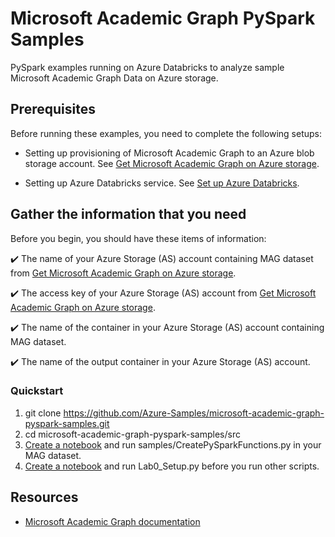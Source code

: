 # Microsoft Academic Graph PySpark Samples

PySpark examples running on Azure Databricks to analyze sample Microsoft Academic Graph Data on Azure storage.

## Prerequisites

Before running these examples, you need to complete the following setups:

* Setting up provisioning of Microsoft Academic Graph to an Azure blob storage account. See [Get Microsoft Academic Graph on Azure storage](https://docs.microsoft.com/academic-services/graph/get-started-setup-provisioning).

* Setting up Azure Databricks service. See [Set up Azure Databricks](https://docs.microsoft.com/academic-services/graph/get-started-setup-databricks).

## Gather the information that you need

   Before you begin, you should have these items of information:

   :heavy_check_mark:  The name of your Azure Storage (AS) account containing MAG dataset from [Get Microsoft Academic Graph on Azure storage](https://docs.microsoft.com/academic-services/graph/get-started-setup-provisioning.md#note-azure-storage-account-name-and-primary-key).

   :heavy_check_mark:  The access key of your Azure Storage (AS) account from [Get Microsoft Academic Graph on Azure storage](https://docs.microsoft.com/academic-services/graph/get-started-setup-provisioning.md#note-azure-storage-account-name-and-primary-key).
   
   :heavy_check_mark:  The name of the container in your Azure Storage (AS) account containing MAG dataset.
   
   :heavy_check_mark:  The name of the output container in your Azure Storage (AS) account.

### Quickstart

1. git clone https://github.com/Azure-Samples/microsoft-academic-graph-pyspark-samples.git
1. cd microsoft-academic-graph-pyspark-samples/src
1. [Create a notebook](https://docs.azuredatabricks.net/user-guide/notebooks/notebook-manage.html#create-a-notebook) and run samples/CreatePySparkFunctions.py in your MAG dataset.
1. [Create a notebook](https://docs.azuredatabricks.net/user-guide/notebooks/notebook-manage.html#create-a-notebook) and run Lab0_Setup.py before you run other scripts.

## Resources

- [Microsoft Academic Graph documentation](https://docs.microsoft.com/en-us/academic-services/graph/)
